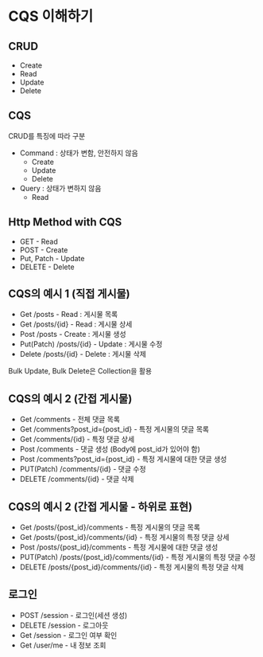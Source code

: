 # CQS 이해하기

## CRUD

* Create
* Read
* Update
* Delete

## CQS

CRUD를 특징에 따라 구분

* Command : 상태가 변함, 안전하지 않음
  * Create
  * Update
  * Delete  
* Query : 상태가 변하지 않음
  * Read

## Http Method with CQS

* GET - Read
* POST - Create
* Put, Patch - Update
* DELETE - Delete

## CQS의 예시 1 (직접 게시물)

* Get /posts - Read : 게시물 목록
* Get /posts/{id} - Read : 게시물 상세
* Post /posts - Create : 게시물 생성
* Put(Patch) /posts/{id} - Update : 게시물 수정
* Delete /posts/{id} - Delete : 게시물 삭제

Bulk Update, Bulk Delete은 Collection을 활용

## CQS의 예시 2 (간접 게시물)

* Get /comments - 전체 댓글 목록
* Get /comments?post_id={post_id} - 특정 게시물의 댓글 목록
* Get /comments/{id} - 특정 댓글 상세
* Post /comments - 댓글 생성 (Body에 post_id가 있어야 함)
* Post /comments?post_id={post_id} - 특정 게시물에 대한 댓글 생성
* PUT(Patch) /comments/{id} - 댓글 수정
* DELETE /comments/{id} - 댓글 삭제

## CQS의 예시 2 (간접 게시물 - 하위로 표현)

* Get /posts/{post_id}/comments - 특정 게시물의 댓글 목록
* Get /posts/{post_id}/comments/{id} - 특정 게시물의 특정 댓글 상세
* Post /posts/{post_id}/comments - 특정 게시물에 대한 댓글 생성
* PUT(Patch) /posts/{post_id}/comments/{id} - 특정 게시물의 특정 댓글 수정
* DELETE /posts/{post_id}/comments/{id} - 특정 게시물의 특정 댓글 삭제

## 로그인

* POST /session - 로그인(세션 생성)
* DELETE /session - 로그아웃
* Get /session - 로그인 여부 확인
* Get /user/me - 내 정보 조회


